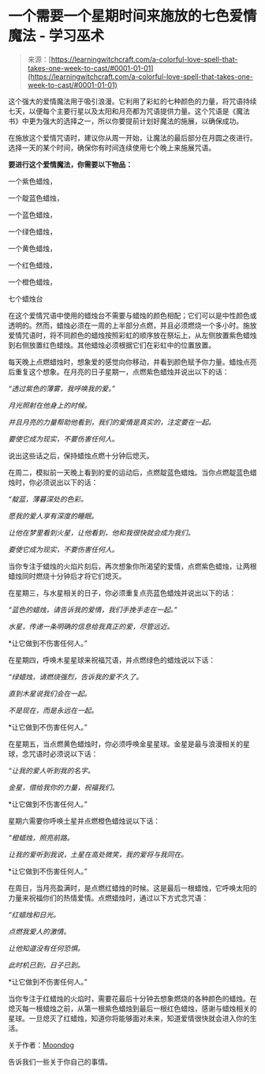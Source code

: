 <!--yml

category: 未分类

date: 2024-06-12 18:16:28

-->

# 一个需要一个星期时间来施放的七色爱情魔法 - 学习巫术

> 来源：[https://learningwitchcraft.com/a-colorful-love-spell-that-takes-one-week-to-cast/#0001-01-01](https://learningwitchcraft.com/a-colorful-love-spell-that-takes-one-week-to-cast/#0001-01-01)

这个强大的爱情魔法用于吸引浪漫。它利用了彩虹的七种颜色的力量，将咒语持续七天，以便每个主要行星以及太阳和月亮都为咒语提供力量。这个咒语是《魔法书》中更为强大的选择之一，所以你要提前计划好魔法的施展，以确保成功。

在施放这个爱情咒语时，建议你从周一开始，让魔法的最后部分在月圆之夜进行。选择一天的某个时间，确保你有时间连续使用七个晚上来施展咒语。

**要进行这个爱情魔法，你需要以下物品：**

一个紫色蜡烛，

一个靛蓝色蜡烛，

一个蓝色蜡烛，

一个绿色蜡烛，

一个黄色蜡烛，

一个红色蜡烛，

一个橙色蜡烛，

七个蜡烛台

在这个爱情咒语中使用的蜡烛台不需要与蜡烛的颜色相配；它们可以是中性颜色或透明的。然而，蜡烛必须在一周的上半部分点燃，并且必须燃烧一个多小时。施放爱情咒语时，将不同颜色的蜡烛按照彩虹的顺序放在祭坛上，从左侧放置紫色蜡烛到右侧放置红色蜡烛。其他蜡烛必须根据它们在彩虹中的位置放置。

每天晚上点燃蜡烛时，想象爱的感觉向你移动，并看到颜色赋予你力量。蜡烛点亮后重复这个想象。在月亮的日子星期一，点燃紫色蜡烛并说出以下的话：

*“透过紫色的薄雾，我呼唤我的爱。”*

*月光照射在他身上的时候。*

*并且月亮的力量帮助他看到，我们的爱情是真实的，注定要在一起。*

*要使它成为现实，不要伤害任何人。*

说出这些话之后，保持蜡烛点燃十分钟后熄灭。

在周二，模拟前一天晚上看到的爱的运动后，点燃靛蓝色蜡烛。当你点燃靛蓝色蜡烛时，你必须说出以下的话：

*“靛蓝，薄暮深处的色彩。*

*愿我的爱人享有深度的睡眠。*

*让他在梦里看到火星，让他看到，他和我很快就会成为我们。*

*要使它成为现实，不要伤害任何人。*

当你专注于蜡烛的火焰片刻后，再次想象你所渴望的爱情，点燃紫色蜡烛，让两根蜡烛同时燃烧十分钟后才将它们熄灭。

在星期三，与水星相关的日子，你必须重复点亮蓝色蜡烛并说出以下的话：

*“蓝色的蜡烛，请告诉我的爱情，我们手挽手走在一起。”*

*水星，传递一条明确的信息给我真正的爱，尽管远近。*

*让它做到不伤害任何人。”

在星期四，呼唤木星星球来祝福咒语，并点燃绿色的蜡烛说以下话：

*“绿蜡烛，请燃烧强烈，告诉我的爱不久了。*

*直到木星说我们会在一起。*

*不是现在，而是永远在一起。*

*让它做到不伤害任何人。”

在星期五，当点燃黄色蜡烛时，你必须呼唤金星星球。金星是最与浪漫相关的星球，念咒语时必须说以下话：

*“让我的爱人听到我的名字。*

*金星，借给我你的力量，祝福我们。*

*让它做到不伤害任何人。”

星期六需要你呼唤土星并点燃橙色蜡烛说以下话：

*“橙蜡烛，照亮前路。*

*让我的爱听到我说，土星在高处微笑，我的爱将与我同在。*

*让它做到不伤害任何人。”

在周日，当月亮盈满时，是点燃红蜡烛的时候。这是最后一根蜡烛，它呼唤太阳的力量来祝福你们的热情爱情。点燃蜡烛时，通过以下方式念咒语：

*“红蜡烛和日光。*

*点燃我爱人的激情。*

*让他知道没有任何恐惧。*

*此时机已到，日子已到。*

*让它做到不伤害任何人。”

当你专注于红蜡烛的火焰时，需要花最后十分钟去想象燃烧的各种颜色的蜡烛。在熄灭每一根蜡烛之前，从第一根紫色蜡烛到最后一根红色蜡烛，感谢与蜡烛相关的星球。一旦熄灭了红蜡烛，知道你将能够面对未来，知道爱情很快就会进入你的生活。

关于作者：[Moondog](https://learningwitchcraft.com/profile/?tthayer/)

告诉我们一些关于你自己的事情。
